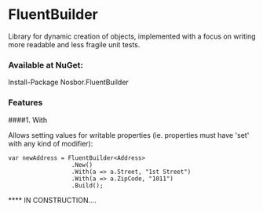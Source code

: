 # FluentBuilder

Library for dynamic creation of objects, implemented with a focus on writing more readable and less fragile unit tests.

### Available at NuGet:
Install-Package Nosbor.FluentBuilder

### Features

####1. With

Allows setting values for writable properties (ie. properties must have 'set' with any kind of modifier):
```
var newAddress = FluentBuilder<Address>
                  .New()
                  .With(a => a.Street, "1st Street")
                  .With(a => a.ZipCode, "1011")
                  .Build();
```

**** IN CONSTRUCTION....
